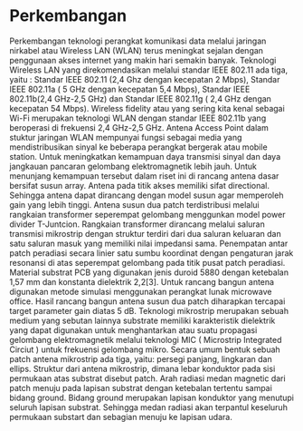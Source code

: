# Perkembangan
Perkembangan teknologi perangkat komunikasi data melalui jaringan nirkabel atau Wireless LAN (WLAN) terus meningkat sejalan dengan penggunaan akses internet yang makin hari semakin banyak. Teknologi Wireless LAN yang direkomendasikan melalui standar IEEE 802.11 ada tiga, yaitu : Standar IEEE 802.11 (2,4 Ghz dengan kecepatan 2 Mbps), Standar IEEE 802.11a ( 5 GHz dengan kecepatan 5,4 Mbps), Standar IEEE 802.11b(2,4 GHz-2,5 GHz) dan Standar IEEE 802.11g ( 2,4 GHz dengan kecepatan 54 Mbps). Wireless fidelity atau yang sering kita kenal sebagai Wi-Fi merupakan teknologi WLAN dengan standar IEEE 802.11b yang beroperasi di frekuensi 2,4 GHz-2,5 GHz. Antena Access Point dalam stuktur jaringan WLAN mempunyai fungsi sebagai media yang mendistribusikan sinyal ke beberapa perangkat bergerak atau mobile station. Untuk meningkatkan kemampuan daya transmisi sinyal dan daya jangkauan pancaran gelombang elektromagnetik lebih jauh.   Untuk menunjang kemampuan tersebut dalam riset ini di rancang antena dasar bersifat susun array. Antena pada titik akses memiliki sifat directional. Sehingga antena dapat dirancang dengan model susun agar memperoleh gain yang lebih tinggi.  Antena susun dua patch terdistribusi melalui rangkaian transformer seperempat gelombang menggunkan model power divider T-Juntcion. Rangkaian transformer dirancang melalui saluran transmisi mikrostrip dengan struktur terdiri dari dua saluran keluaran dan satu saluran masuk yang memiliki nilai impedansi sama. Penempatan antar patch peradiasi secara linier satu sumbu koordinat dengan pengaturan jarak resonansi di atas seperempat gelombang pada titik pusat patch peradiasi. Material substrat PCB yang digunakan jenis duroid 5880 dengan ketebalan 1,57 mm dan konstanta dielektrik 2,2[3]. Untuk rancang bangun antena digunakan metode simulasi menggunakan perangkat lunak microwave office. Hasil rancang bangun antena susun dua patch diharapkan tercapai target parameter gain diatas 5 dB.  Teknologi mikrostrip merupakan sebuah medium yang sebutan lainnya substrate memiliki karakteristik dielektrik yang dapat digunakan untuk menghantarkan atau suatu propagasi gelombang elektromagnetik melalui teknologi MIC ( Microstrip Integrated Circiut ) untuk frekuensi gelombang mikro. Secara umum bentuk sebuah patch antena mikrostrip ada tiga, yaitu: persegi panjang, lingkaran dan ellips. Struktur dari antena mikrostrip, dimana lebar konduktor pada sisi permukaan atas substrat disebut patch.   Arah radiasi medan magnetic dari patch menuju pada lapisan substrat dengan ketebalan tertentu sampai bidang ground. Bidang ground merupakan lapisan konduktor yang menutupi seluruh lapisan substrat. Sehingga medan radiasi akan terpantul keseluruh permukaan substart dan sebagian menuju ke lapisan udara.
